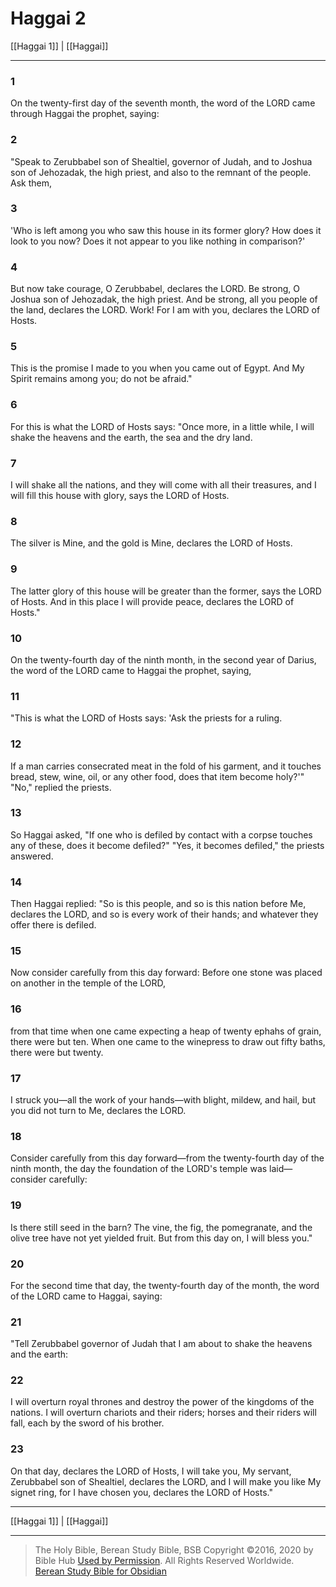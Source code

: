 # Haggai 2

[[Haggai 1]] | [[Haggai]]

---

### 1
On the twenty-first day of the seventh month, the word of the LORD came through Haggai the prophet, saying:

### 2
"Speak to Zerubbabel son of Shealtiel, governor of Judah, and to Joshua son of Jehozadak, the high priest, and also to the remnant of the people. Ask them,

### 3
'Who is left among you who saw this house in its former glory? How does it look to you now? Does it not appear to you like nothing in comparison?'

### 4
But now take courage, O Zerubbabel, declares the LORD. Be strong, O Joshua son of Jehozadak, the high priest. And be strong, all you people of the land, declares the LORD. Work! For I am with you, declares the LORD of Hosts.

### 5
This is the promise I made to you when you came out of Egypt. And My Spirit remains among you; do not be afraid."

### 6
For this is what the LORD of Hosts says: "Once more, in a little while, I will shake the heavens and the earth, the sea and the dry land.

### 7
I will shake all the nations, and they will come with all their treasures, and I will fill this house with glory, says the LORD of Hosts.

### 8
The silver is Mine, and the gold is Mine, declares the LORD of Hosts.

### 9
The latter glory of this house will be greater than the former, says the LORD of Hosts. And in this place I will provide peace, declares the LORD of Hosts."

### 10
On the twenty-fourth day of the ninth month, in the second year of Darius, the word of the LORD came to Haggai the prophet, saying,

### 11
"This is what the LORD of Hosts says: 'Ask the priests for a ruling.

### 12
If a man carries consecrated meat in the fold of his garment, and it touches bread, stew, wine, oil, or any other food, does that item become holy?'" "No," replied the priests.

### 13
So Haggai asked, "If one who is defiled by contact with a corpse touches any of these, does it become defiled?" "Yes, it becomes defiled," the priests answered.

### 14
Then Haggai replied: "So is this people, and so is this nation before Me, declares the LORD, and so is every work of their hands; and whatever they offer there is defiled.

### 15
Now consider carefully from this day forward: Before one stone was placed on another in the temple of the LORD,

### 16
from that time when one came expecting a heap of twenty ephahs of grain, there were but ten. When one came to the winepress to draw out fifty baths, there were but twenty.

### 17
I struck you—all the work of your hands—with blight, mildew, and hail, but you did not turn to Me, declares the LORD.

### 18
Consider carefully from this day forward—from the twenty-fourth day of the ninth month, the day the foundation of the LORD's temple was laid—consider carefully:

### 19
Is there still seed in the barn? The vine, the fig, the pomegranate, and the olive tree have not yet yielded fruit. But from this day on, I will bless you."

### 20
For the second time that day, the twenty-fourth day of the month, the word of the LORD came to Haggai, saying:

### 21
"Tell Zerubbabel governor of Judah that I am about to shake the heavens and the earth:

### 22
I will overturn royal thrones and destroy the power of the kingdoms of the nations. I will overturn chariots and their riders; horses and their riders will fall, each by the sword of his brother.

### 23
On that day, declares the LORD of Hosts, I will take you, My servant, Zerubbabel son of Shealtiel, declares the LORD, and I will make you like My signet ring, for I have chosen you, declares the LORD of Hosts."

---

[[Haggai 1]] | [[Haggai]]

---

> The Holy Bible, Berean Study Bible, BSB
> Copyright &copy;2016, 2020 by Bible Hub
> [Used by Permission](https://berean.bible/terms.htm). All Rights Reserved Worldwide.
> [Berean Study Bible for Obsidian](https://github.com/gapmiss/berean-study-bible-for-obsidian)

